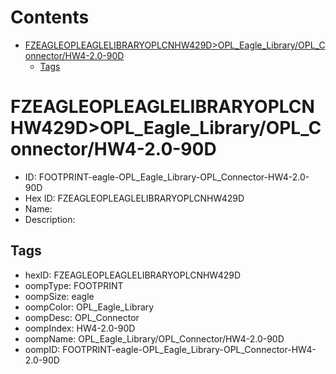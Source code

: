 



Contents
========

* [FZEAGLEOPLEAGLELIBRARYOPLCNHW429D>OPL_Eagle_Library/OPL_Connector/HW4-2.0-90D](#fzeagleopleaglelibraryoplcnhw429dopl_eagle_libraryopl_connectorhw4-20-90d)
	* [Tags](#tags)

# FZEAGLEOPLEAGLELIBRARYOPLCNHW429D>OPL_Eagle_Library/OPL_Connector/HW4-2.0-90D

- ID: FOOTPRINT-eagle-OPL_Eagle_Library-OPL_Connector-HW4-2.0-90D
- Hex ID: FZEAGLEOPLEAGLELIBRARYOPLCNHW429D
- Name: 
- Description: 

## Tags

- hexID: FZEAGLEOPLEAGLELIBRARYOPLCNHW429D
- oompType: FOOTPRINT
- oompSize: eagle
- oompColor: OPL_Eagle_Library
- oompDesc: OPL_Connector
- oompIndex: HW4-2.0-90D
- oompName: OPL_Eagle_Library/OPL_Connector/HW4-2.0-90D
- oompID: FOOTPRINT-eagle-OPL_Eagle_Library-OPL_Connector-HW4-2.0-90D
